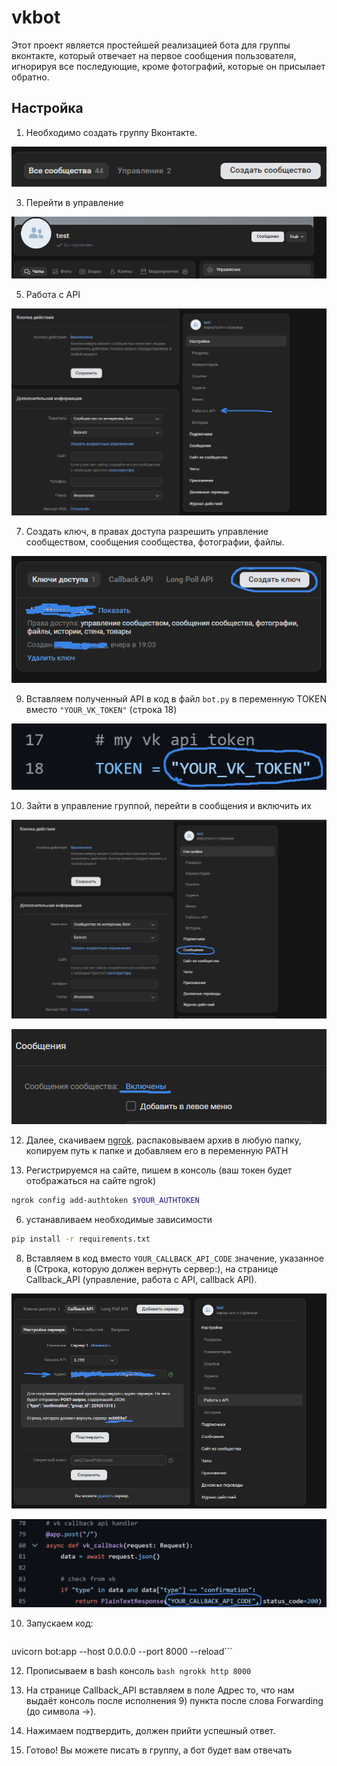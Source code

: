 # vkbot
Этот проект является простейшей реализацией бота для группы вконтакте, который отвечает на первое сообщения пользователя, игнорируя все последующие, кроме фотографий, которые он присылает обратно.
## Настройка

1) Необходимо создать группу Вконтакте.

   
![Создание группы](images/изображение_2025-02-04_140410416.png)


3) Перейти в управление


![Управление](images/изображение_2025-02-04_140443937.png)

 
5) Работа с API


![API](images/api.png)


7) Создать ключ, в правах доступа разрешить управление сообществом, сообщения сообщества, фотографии, файлы.


![Создать ключ](images/token.png)

   
9) Вставляем полученный API в код в файл ```bot.py``` в переменную TOKEN вместо ```"YOUR_VK_TOKEN"``` (строка 18)


![токен в код](images/code_token.png)


10) Зайти в управление группой, перейти в сообщения и включить их

![Сообщения](images/messages.png)

![Включить сообщения](images/enable%20messages.png)


    
12) Далее, скачиваем [ngrok](https://ngrok.com). распаковываем архив в любую папку, копируем путь к папке и добавляем его в переменную PATH

14) Регистрируемся на сайте, пишем в консоль (ваш токен будет отображаться на сайте ngrok)
```bash
ngrok config add-authtoken $YOUR_AUTHTOKEN
```
6) устанавливаем необходимые зависимости
```bash
pip install -r requirements.txt
```
8) Вставляем в код вместо ```YOUR_CALLBACK_API_CODE``` значение, указанное в (Строка, которую должен вернуть сервер:), на странице Callback_API (управление, работа с API, callback API).


![Подтверждение](images/proof.png)

![Код](images/code.png)


10) Запускаем код:
    ```bash
uvicorn bot:app --host 0.0.0.0 --port 8000 --reload```

12) Прописываем в bash консоль ```bash
ngrokk http 8000```

13) На странице Callback_API вставляем в поле Адрес то, что нам выдаёт консоль после исполнения 9) пункта после слова Forwarding (до символа ->).
    
15) Нажимаем подтвердить, должен прийти успешный ответ.

16) Готово! Вы можете писать в группу, а бот будет вам отвечать
